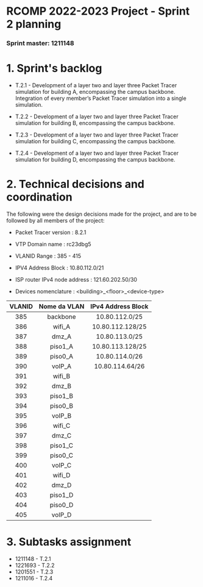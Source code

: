 RCOMP 2022-2023 Project - Sprint 2 planning
===========================================
### Sprint master: 1211148 ###

# 1. Sprint's backlog #

* T.2.1 - Development of a layer two and layer three Packet Tracer
  simulation for building A, encompassing the campus backbone.
  Integration of every member’s Packet Tracer simulation into
  a single simulation.


* T.2.2 - Development of a layer two and layer three Packet Tracer
  simulation for building B, encompassing the campus backbone.

* T.2.3 - Development of a layer two and layer three Packet Tracer
  simulation for building C, encompassing the campus backbone.


* T.2.4 - Development of a layer two and layer three Packet Tracer
  simulation for building D, encompassing the campus backbone.


# 2. Technical decisions and coordination #

The following were the design decisions made for the project, and are to be followed by all members of the project:

* Packet Tracer version : 8.2.1
* VTP Domain name : rc23dbg5
* VLANID Range : 385 - 415
* IPV4 Address Block : 10.80.112.0/21
* ISP router IPv4 node address : 121.60.202.50/30

* Devices nomenclature : <building\>\_<floor\>\_<device-type\>


| VLANID | Nome da VLAN | IPv4 Address Block |
|:------:|:------------:|:------------------:|
|  385   |   backbone   |   10.80.112.0/25   |
|  386   |    wifi_A    |  10.80.112.128/25  |
|  387   |    dmz_A     |   10.80.113.0/25   |
|  388   |   piso1_A    |  10.80.113.128/25  |
|  389   |   piso0_A    |   10.80.114.0/26   |
|  390   |    voIP_A    |  10.80.114.64/26   |
|  391   |    wifi_B    |                    |
|  392   |    dmz_B     |                    |
|  393   |   piso1_B    |                    |
|  394   |   piso0_B    |                    |
|  395   |    voIP_B    |                    |
|  396   |    wifi_C    |                    |
|  397   |    dmz_C     |                    |
|  398   |   piso1_C    |                    |
|  399   |   piso0_C    |                    |
|  400   |    voIP_C    |                    |
|  401   |    wifi_D    |                    |
|  402   |    dmz_D     |                    |
|  403   |   piso1_D    |                    |
|  404   |   piso0_D    |                    |
|  405   |    voIP_D    |                    |



# 3. Subtasks assignment #

* 1211148 - T.2.1
* 1221693 - T.2.2
* 1201551 - T.2.3
* 1211016 - T.2.4